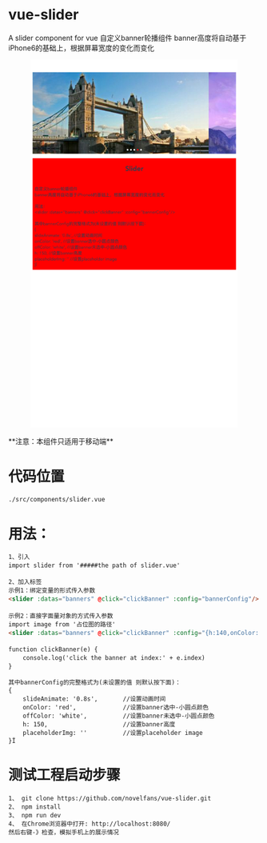# vue-slider
A slider component for vue
自定义banner轮播组件
banner高度将自动基于iPhone6的基础上，根据屏幕宽度的变化而变化
<p align="center">
    <img src="https://github.com/novelfans/vue-slider/blob/master/1.png" alt="运行demo图" title="运行demo图" style="width:414px; height:736px">
</p>
**注意：本组件只适用于移动端**

# 代码位置
```bash
./src/components/slider.vue
```

# 用法：
```html
1、引入
import slider from '#####the path of slider.vue'

2、加入标签
示例1：绑定变量的形式传入参数
<slider :datas="banners" @click="clickBanner" :config="bannerConfig"/>

示例2：直接字面量对象的方式传入参数
import image from '占位图的路径'
<slider :datas="banners" @click="clickBanner" :config="{h:140,onColor:'red',placeholderImg:image}"/>

function clickBanner(e) {
    console.log('click the banner at index:' + e.index)
}

```
```
其中bannerConfig的完整格式为(未设置的值 则默认按下面)：
{
    slideAnimate: '0.8s',       //设置动画时间
    onColor: 'red',             //设置banner选中-小圆点颜色
    offColor: 'white',          //设置banner未选中-小圆点颜色
    h: 150,                     //设置banner高度
    placeholderImg: ''          //设置placeholder image
}Ï
```
# 测试工程启动步骤
```
1、 git clone https://github.com/novelfans/vue-slider.git
2、 npm install
3、 npm run dev
4、 在Chrome浏览器中打开: http://localhost:8080/
然后右键-》检查，模拟手机上的展示情况
```



